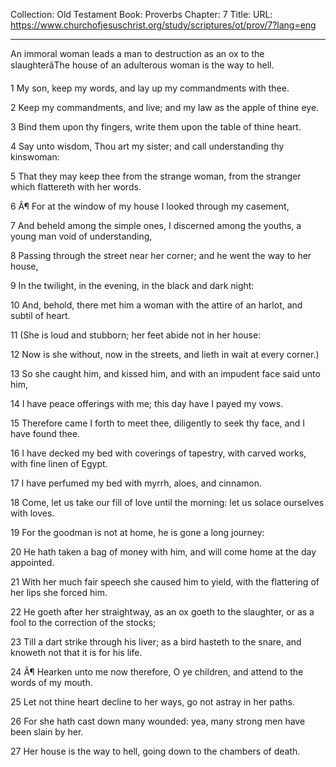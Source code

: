 Collection: Old Testament
Book: Proverbs
Chapter: 7
Title: 
URL: https://www.churchofjesuschrist.org/study/scriptures/ot/prov/7?lang=eng

---

An immoral woman leads a man to destruction as an ox to the slaughterâThe house of an adulterous woman is the way to hell.

1 My son, keep my words, and lay up my commandments with thee.

2 Keep my commandments, and live; and my law as the apple of thine eye.

3 Bind them upon thy fingers, write them upon the table of thine heart.

4 Say unto wisdom, Thou art my sister; and call understanding thy kinswoman:

5 That they may keep thee from the strange woman, from the stranger which flattereth with her words.

6 Â¶ For at the window of my house I looked through my casement,

7 And beheld among the simple ones, I discerned among the youths, a young man void of understanding,

8 Passing through the street near her corner; and he went the way to her house,

9 In the twilight, in the evening, in the black and dark night:

10 And, behold, there met him a woman with the attire of an harlot, and subtil of heart.

11 (She is loud and stubborn; her feet abide not in her house:

12 Now is she without, now in the streets, and lieth in wait at every corner.)

13 So she caught him, and kissed him, and with an impudent face said unto him,

14 I have peace offerings with me; this day have I payed my vows.

15 Therefore came I forth to meet thee, diligently to seek thy face, and I have found thee.

16 I have decked my bed with coverings of tapestry, with carved works, with fine linen of Egypt.

17 I have perfumed my bed with myrrh, aloes, and cinnamon.

18 Come, let us take our fill of love until the morning: let us solace ourselves with loves.

19 For the goodman is not at home, he is gone a long journey:

20 He hath taken a bag of money with him, and will come home at the day appointed.

21 With her much fair speech she caused him to yield, with the flattering of her lips she forced him.

22 He goeth after her straightway, as an ox goeth to the slaughter, or as a fool to the correction of the stocks;

23 Till a dart strike through his liver; as a bird hasteth to the snare, and knoweth not that it is for his life.

24 Â¶ Hearken unto me now therefore, O ye children, and attend to the words of my mouth.

25 Let not thine heart decline to her ways, go not astray in her paths.

26 For she hath cast down many wounded: yea, many strong men have been slain by her.

27 Her house is the way to hell, going down to the chambers of death.
